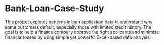 # Bank-Loan-Case-Study
This project explores patterns in loan application data to understand why some customers default, especially those with limited credit history. The goal is to help a finance company approve the right applicants and minimize financial losses by using simple yet powerful Excel-based data analysis.
